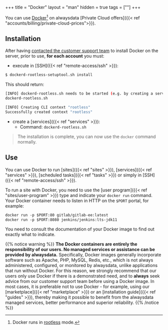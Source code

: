 +++
title = "Docker"
layout = "man"
hidden = true
tags = [""]
+++

You can use [Docker](https://www.docker.com/)[^1] on alwaysdata [Private Cloud offers]({{< ref "accounts/billing/private-cloud-prices">}}).

## Installation

After having [contacted the customer support team](https://admin.alwaysdata.com/support/add) to install Docker on the server, prior to use, **for each account** you must:

- execute in [SSH]({{< ref "remote-access/ssh" >}}):

```sh
$ dockerd-rootless-setuptool.sh install
```

This should return:

```sh
[INFO] dockerd-rootless.sh needs to be started (e.g. by creating a service):
dockerd-rootless.sh 

[INFO] Creating CLI context "rootless"
Successfully created context "rootless"
```

- create a [services]({{< ref "services" >}}):
    - Command: `dockerd-rootless.sh`
    
> The installation is complete, you can now use the `docker` command normally.

## Use

You can use Docker to run [sites]({{< ref "sites" >}}), [services]({{< ref "services" >}}), [scheduled tasks]({{< ref "tasks" >}}) or simply in [SSH]({{< ref "remote-access/ssh" >}}).

To run a site with Docker, you need to use the [user program]({{< ref "sites/user-program" >}}) type and indicate your `docker run` command. Your Docker container needs to listen in HTTP on the `$PORT` portal, for example:

```txt
docker run -p $PORT:80 gitlab/gitlab-ee:latest
docker run -p $PORT:8080 jenkins/jenkins:lts-jdk11
```

You need to consult the documentation of your Docker image to find out exactly what to indicate.

{{% notice warning %}}
**The Docker containers are entirely the responsibility of our users. No managed services or assistance can be provided by alwaysdata.** Specifically, Docker images generally incorporate software such as Apache, PHP, MySQL, Redis, etc., which is not always administered, configured, or monitored by alwaysdata, unlike applications that run without Docker. For this reason, we strongly recommend that our users only use Docker if there is a demonstrated need, and to **always** seek advice from our customer support team before using a Docker image. In most cases, it is preferable not to use Docker - for example, using our [marketplace]({{< ref "marketplace" >}}) or an [installation guide]({{< ref "guides" >}}), thereby making it possible to benefit from the alwaysdata managed services, better performance and superior reliability.
{{% /notice %}}

[^1]: Docker runs in [rootless](https://docs.docker.com/engine/security/rootless/) mode.
